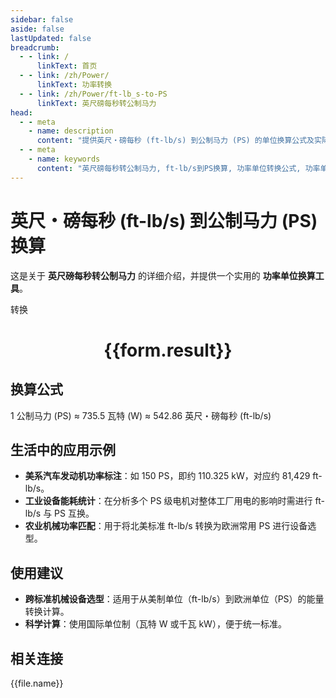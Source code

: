 ```yaml
---
sidebar: false
aside: false
lastUpdated: false
breadcrumb:
  - - link: /
      linkText: 首页
  - - link: /zh/Power/
      linkText: 功率转换
  - - link: /zh/Power/ft-lb_s-to-PS
      linkText: 英尺磅每秒转公制马力
head:
  - - meta
    - name: description
      content: "提供英尺・磅每秒 (ft-lb/s) 到公制马力 (PS) 的单位换算公式及实际应用场景。"
  - - meta
    - name: keywords
      content: "英尺磅每秒转公制马力, ft-lb/s到PS换算, 功率单位转换公式, 功率单位换算工具, 机械设备与跨国项目功率单位"
---
```

# 英尺・磅每秒 (ft-lb/s) 到公制马力 (PS) 换算

这是关于 **英尺磅每秒转公制马力** 的详细介绍，并提供一个实用的 **功率单位换算工具**。

<script setup>
import { onMounted, reactive, inject ,ref  } from 'vue'
import { NButton,NForm ,NFormItem,NInput,NInputNumber,NSelect,NCard,useMessage ,NGrid ,NGi } from 'naive-ui'
import { defineClientComponent } from 'vitepress'
import { Power } from '../../files';
const convert = inject('convert')
const options =  [
  { "label": "英尺・磅每秒 (ft-lb/s)", "value": "ft-lb/s" },
  { "label": "公制马力 (PS)", "value": "PS" }
];
const formRef = ref(null);
const rules = {
  number:{
    required: true,
    type: 'number',
    trigger: "blur"
  },
  to:{
    required: true,
    trigger: "select"
  },
  from:{
    required: true,
    trigger: "select"
  }
}
const form = reactive({
  number:null,
  to:'',
  from:'',
  result:'',
  title:'英尺磅每秒转公制马力',
})
const convertHandler = (e) => {
   e.preventDefault();
  formRef.value?.validate((errors)=>{
    if (!errors) {
      form.result = `${form.number}${form.from} = ${convert(form.number).from(form.from).to(form.to)}${form.to}`
    }
  })
}
</script>

<n-form size="large" :model="form" ref='formRef' :rules="rules">
  <n-form-item label="数值"  path="number">
    <n-input-number size="large" style="width:100%" :min="0" v-model:value="form.number"   placeholder="请输入要转换的数值" />
  </n-form-item>
  <n-form-item label="从" path="from">
    <n-select  size="large" :options="options" v-model:value="form.from" placeholder="请选择原始单位" />
  </n-form-item>
  <n-form-item label="到" path="to">
    <n-select  size="large" :options="options" v-model:value="form.to" placeholder="请选择转换单位" />
  </n-form-item>
  <n-form-item>
    <n-button type="primary" style="width:100%" @click="convertHandler">转换</n-button>
  </n-form-item>
</n-form>
<n-card  embedded :bordered="false" hoverable>
  <div  style="text-align:center">
    <h1>{{form.result}}</h1>
  </div>
</n-card>

## 换算公式

1 公制马力 (PS) ≈ 735.5 瓦特 (W) ≈ 542.86 英尺・磅每秒 (ft-lb/s)

## 生活中的应用示例

- **美系汽车发动机功率标注**：如 150 PS，即约 110.325 kW，对应约 81,429 ft-lb/s。
- **工业设备能耗统计**：在分析多个 PS 级电机对整体工厂用电的影响时需进行 ft-lb/s 与 PS 互换。
- **农业机械功率匹配**：用于将北美标准 ft-lb/s 转换为欧洲常用 PS 进行设备选型。

## 使用建议

- **跨标准机械设备选型**：适用于从美制单位（ft-lb/s）到欧洲单位（PS）的能量转换计算。
- **科学计算**：使用国际单位制（瓦特 W 或千瓦 kW），便于统一标准。

## 相关连接
<n-grid x-gap="12" :cols="3">
  <n-gi v-for="(file, index) in Power" :key="index">
    <n-button
      text
      tag="a"
      :href="file.path"
      type="primary"
    >
      {{file.name}}
    </n-button>
  </n-gi>
</n-grid>